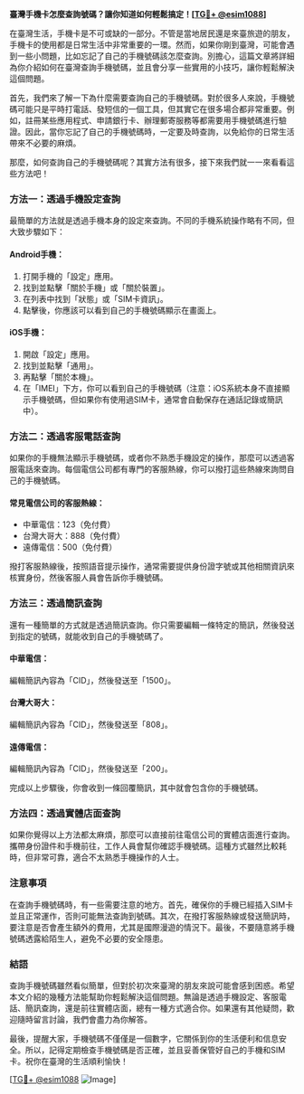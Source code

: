 **臺灣手機卡怎麼查詢號碼？讓你知道如何輕鬆搞定！[[TG💪+ @esim1088](https://t.me/s/esim1088)]**

在臺灣生活，手機卡是不可或缺的一部分。不管是當地居民還是來臺旅遊的朋友，手機卡的使用都是日常生活中非常重要的一環。然而，如果你剛到臺灣，可能會遇到一些小問題，比如忘記了自己的手機號碼該怎麼查詢。別擔心，這篇文章將詳細為你介紹如何在臺灣查詢手機號碼，並且會分享一些實用的小技巧，讓你輕鬆解決這個問題。

首先，我們來了解一下為什麼需要查詢自己的手機號碼。對於很多人來說，手機號碼可能只是平時打電話、發短信的一個工具，但其實它在很多場合都非常重要。例如，註冊某些應用程式、申請銀行卡、辦理郵寄服務等都需要用手機號碼進行驗證。因此，當你忘記了自己的手機號碼時，一定要及時查詢，以免給你的日常生活帶來不必要的麻煩。

那麼，如何查詢自己的手機號碼呢？其實方法有很多，接下來我們就一一來看看這些方法吧！

### 方法一：透過手機設定查詢

最簡單的方法就是透過手機本身的設定來查詢。不同的手機系統操作略有不同，但大致步驟如下：

#### Android手機：
1. 打開手機的「設定」應用。
2. 找到並點擊「關於手機」或「關於裝置」。
3. 在列表中找到「狀態」或「SIM卡資訊」。
4. 點擊後，你應該可以看到自己的手機號碼顯示在畫面上。

#### iOS手機：
1. 開啟「設定」應用。
2. 找到並點擊「通用」。
3. 再點擊「關於本機」。
4. 在「IMEI」下方，你可以看到自己的手機號碼（注意：iOS系統本身不直接顯示手機號碼，但如果你有使用過SIM卡，通常會自動保存在通話記錄或簡訊中）。

### 方法二：透過客服電話查詢

如果你的手機無法顯示手機號碼，或者你不熟悉手機設定的操作，那麼可以透過客服電話來查詢。每個電信公司都有專門的客服熱線，你可以撥打這些熱線來詢問自己的手機號碼。

#### 常見電信公司的客服熱線：
- 中華電信：123（免付費）
- 台灣大哥大：888（免付費）
- 遠傳電信：500（免付費）

撥打客服熱線後，按照語音提示操作，通常需要提供身份證字號或其他相關資訊來核實身份，然後客服人員會告訴你手機號碼。

### 方法三：透過簡訊查詢

還有一種簡單的方式就是透過簡訊查詢。你只需要編輯一條特定的簡訊，然後發送到指定的號碼，就能收到自己的手機號碼了。

#### 中華電信：
編輯簡訊內容為「CID」，然後發送至「1500」。

#### 台灣大哥大：
編輯簡訊內容為「CID」，然後發送至「808」。

#### 遠傳電信：
編輯簡訊內容為「CID」，然後發送至「200」。

完成以上步驟後，你會收到一條回覆簡訊，其中就會包含你的手機號碼。

### 方法四：透過實體店面查詢

如果你覺得以上方法都太麻煩，那麼可以直接前往電信公司的實體店面進行查詢。攜帶身份證件和手機前往，工作人員會幫你確認手機號碼。這種方式雖然比較耗時，但非常可靠，適合不太熟悉手機操作的人士。

### 注意事項

在查詢手機號碼時，有一些需要注意的地方。首先，確保你的手機已經插入SIM卡並且正常運作，否則可能無法查詢到號碼。其次，在撥打客服熱線或發送簡訊時，要注意是否會產生額外的費用，尤其是國際漫遊的情況下。最後，不要隨意將手機號碼透露給陌生人，避免不必要的安全隱患。

### 結語

查詢手機號碼雖然看似簡單，但對於初次來臺灣的朋友來說可能會感到困惑。希望本文介紹的幾種方法能幫助你輕鬆解決這個問題。無論是透過手機設定、客服電話、簡訊查詢，還是前往實體店面，總有一種方式適合你。如果還有其他疑問，歡迎隨時留言討論，我們會盡力為你解答。

最後，提醒大家，手機號碼不僅僅是一個數字，它關係到你的生活便利和信息安全。所以，記得定期檢查手機號碼是否正確，並且妥善保管好自己的手機和SIM卡。祝你在臺灣的生活順利愉快！

[[TG💪+ @esim1088](https://t.me/s/esim1088) ![Image](https://i.postimg.cc/4NQfJmqS/Snipaste-2025-05-13-00-14-12.png)]